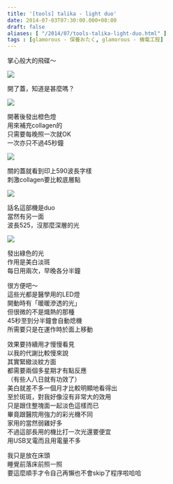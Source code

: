 ```yaml
---
title: '[tools] talika - light duo'
date: 2014-07-03T07:30:00.000+08:00
draft: false
aliases: [ "/2014/07/tools-talika-light-duo.html" ]
tags : [glamorous - 保養おたく, glamorous - 機電工程]
---
```


掌心般大的飛碟～  

![](/images/talikalightduo.jpg)

開了蓋，知道是甚麼嗎？  

![](/images/talikalightduo1.jpg)

開著後發出橙色燈  
用來補充collagen的  
只需要每晚照一次就OK  
一次亦只不過45秒鐘  

![](/images/talikalightduo2.jpg)

關的蓋就看到印上590波長字樣  
刺激collagen要比較底層點  

![](/images/talikalightduo3.jpg)

話名這部機是duo  
當然有另一面  
波長525，沒那麼深層的光  

![](/images/talikalightduo4.jpg)

發出綠色的光  
作用是美白淡斑  
每日用兩次，早晚各分半鐘  
  
很方便吧～  
這些光都是醫學用的LED燈  
開動時有「暖暖滲透的光」  
但很微的不是熾熱的那種  
45秒至到分半鐘會自動熄機  
所需要只是在運作時於面上移動  
  
效果要持續用才慢慢看見  
以我的代謝比較慢來說  
其實緊緻淡紋方面  
都需要兩個多星期才有點反應  
（有些人八日就有功效了）  
美白就差不多一個月才比較明顯地看得出  
至於斑斑，對我好像沒有非常大的效用  
只是跟住整塊面一起淡色這樣而已  
畢竟跟醫院用強力的彩光機不同  
家用的當然弱雞好多  
不過這部長用的機比打一次光還要便宜  
用USB叉電而且用電量不多  
  
我只是放在床頭  
睡覺前落床前照一照  
要這麼順手才令自己再懶也不會skip了程序啦哈哈
